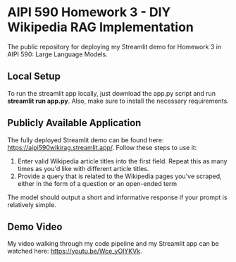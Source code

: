 # AIPI 590 Homework 3 - DIY Wikipedia RAG Implementation

The public repository for deploying my Streamlit demo for Homework 3 in AIPI 590: Large Language Models.

## Local Setup

To run the streamlit app locally, just download the app.py script and run **streamlit run app.py**. Also, make sure to install the necessary requirements.

## Publicly Available Application

The fully deployed Streamlit demo can be found here: https://aipi590wikirag.streamlit.app/. Follow these steps to use it:
1. Enter valid Wikipedia article titles into the first field. Repeat this as many times as you'd like with different article titles.
2. Provide a query that is related to the Wikipedia pages you've scraped, either in the form of a question or an open-ended term

The model should output a short and informative response if your prompt is relatively simple.

## Demo Video

My video walking through my code pipeline and my Streamlit app can be watched here: https://youtu.be/Wce_yOlYKVk.
